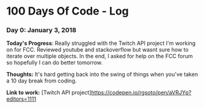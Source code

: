 # 100 Days Of Code - Log

### Day 0: January 3, 2018 

**Today's Progress**: Really struggled with the Twitch API project I'm working on for FCC. Reviewed youtube and stackoverflow but wasnt sure how to iterate over multiple objects. In the end, I asked for help on the FCC forum so hopefully I can do better tomorrow. 

**Thoughts:** It's hard getting back into the swing of things when you've taken a 10 day break from coding. 

**Link to work:** [Twitch API project]https://codepen.io/rgsoto/pen/aVRJYp?editors=1111
